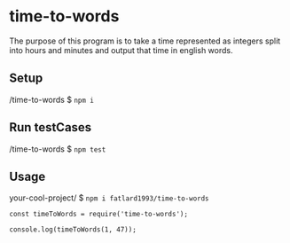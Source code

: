 # time-to-words

The purpose of this program is to take a time represented as integers split into hours and minutes and output that time in english words.

## Setup

/time-to-words $ `npm i`

## Run testCases

/time-to-words $ `npm test`

## Usage

your-cool-project/ $ `npm i fatlard1993/time-to-words`

```
const timeToWords = require('time-to-words');

console.log(timeToWords(1, 47));
```